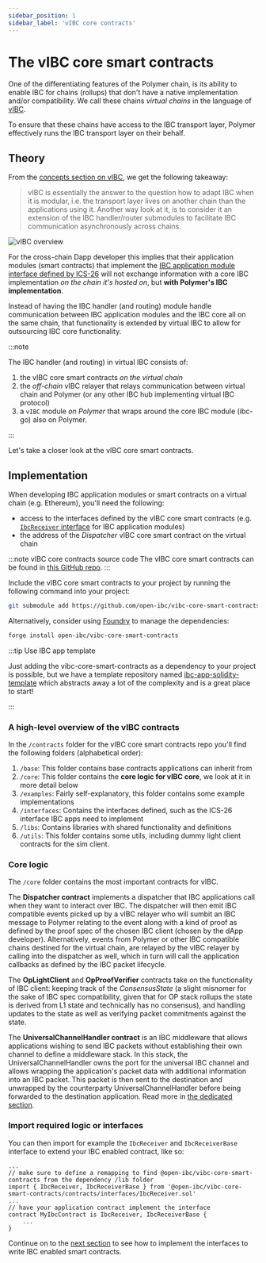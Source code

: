 ```yaml
---
sidebar_position: 1
sidebar_label: 'vIBC core contracts'
---
```


# The vIBC core smart contracts


One of the differentiating features of the Polymer chain, is its ability to enable IBC for chains (rollups) that don't have a native implementation and/or compatibility. We call these chains _virtual chains_ in the language of [vIBC](../../learn/concepts/vibc/overview.md).

To ensure that these chains have access to the IBC transport layer, Polymer effectively runs the IBC transport layer on their behalf.

## Theory

From the [concepts section on vIBC](../../learn/concepts/vibc/components.md), we get the following takeaway:


> vIBC is essentially the answer to the question how to adapt IBC when it is modular, i.e. the transport layer lives on another chain than the applications using it.
Another way look at it, is to consider it an extension of the IBC handler/router submodules to facilitate IBC communication asynchronously across chains.

![vIBC overview](../../../static/img/ibc/virtual-ibc.png)

For the cross-chain Dapp developer this implies that their application modules (smart contracts) that implement the [IBC application module interface defined by ICS-26](https://github.com/cosmos/ibc/tree/main/spec/core/ics-026-routing-module#module-callback-interface) will not exchange information with a core IBC implementation _on the chain it's hosted on_, but **with Polymer's IBC implementation**.

Instead of having the IBC handler (and routing) module handle communication between IBC application modules and the IBC core all on the same chain, that functionality is extended by virtual IBC to allow for outsourcing IBC core functionality.

:::note 

The IBC handler (and routing) in virtual IBC consists of:

1. the vIBC core smart contracts _on the virtual chain_
2. the _off-chain_ vIBC relayer that relays communication between virtual chain and Polymer (or any other IBC hub implementing virtual IBC protocol)
3. a `vIBC` module _on Polymer_ that wraps around the core IBC module (ibc-go) also on Polymer.

:::

Let's take a closer look at the vIBC core smart contracts.

## Implementation

When developing IBC application modules or smart contracts on a virtual chain (e.g. Ethereum), you'll need the following:

- access to the interfaces defined by the vIBC core smart contracts (e.g. [`IbcReceiver` interface](https://github.com/open-ibc/vibc-core-smart-contracts/blob/main/contracts/interfaces/IbcReceiver.sol) for IBC application modules)
- the address of the _Dispatcher_ vIBC core smart contract on the virtual chain

:::note vIBC core contracts source code
The vIBC core smart contracts can be found in [this GitHub repo](https://github.com/open-ibc/vibc-core-smart-contracts).
:::

Include the vIBC core smart contracts to your project by running the following command into your project:

```bash
git submodule add https://github.com/open-ibc/vibc-core-smart-contracts.git [optional-destination-path]
```

Alternatively, consider using [Foundry](https://book.getfoundry.sh/getting-started/installation) to manage the dependencies:
```bash
forge install open-ibc/vibc-core-smart-contracts
```

:::tip Use IBC app template

Just adding the vibc-core-smart-contracts as a dependency to your project is possible, but we have a template repository named [ibc-app-solidity-template](https://github.com/open-ibc/ibc-app-solidity-template) which abstracts away a lot of the complexity and is a great place to start!

:::

### A high-level overview of the vIBC contracts

In the `/contracts` folder for the vIBC core smart contracts repo you'll find the following folders (alphabetical order):

1. `/base`: This folder contains base contracts applications can inherit from
2. `/core`: This folder contains the **core logic for vIBC core**, we look at it in more detail below
3. `/examples`: Fairly self-explanatory, this folder contains some example implementations
4. `/interfaces`: Contains the interfaces defined, such as the ICS-26 interface IBC apps need to implement
5. `/libs`: Contains libraries with shared functionality and definitions
6. `/utils`: This folder contains some utils, including dummy light client contracts for the sim client.

### Core logic

The `/core` folder contains the most important contracts for vIBC.

The **Dispatcher contract** implements a dispatcher that IBC applications call when they want to interact over IBC. The dispatcher will then emit IBC compatible events picked up by a vIBC relayer who will sumbit an IBC message to Polymer relating to the event along with a kind of proof as defined by the proof spec of the chosen IBC client (chosen by the dApp developer). Alternatively, events from Polymer or other IBC compatible chains destined for the virtual chain, are relayed by the vIBC relayer by calling into the dispatcher as well, which in turn will call the application callbacks as defined by the IBC packet lifecycle.

The **OpLightClient** and **OpProofVerifier** contracts take on the functionality of IBC client: keeping track of the _ConsensusState_ (a slight misnomer for the sake of IBC spec compatibility, given that for OP stack rollups the state is derived from L1 state and technically has no consensus), and handling updates to the state as well as verifying packet commitments against the state.

The **UniversalChannelHandler contract** is an IBC middleware that allows applications wishing to send IBC packets without establishing their own channel to define a middleware stack. In this stack, the UniversalChannelHandler owns the port for the universal IBC channel and allows wrapping the application's packet data with additional information into an IBC packet. This packet is then sent to the destination and unwrapped by the counterparty UniversalChannelHandler before being forwarded to the destination application. Read more in [the dedicated section](./universal-channel.md).

### Import required logic or interfaces

You can then import for example the `IbcReceiver` and `IbcReceiverBase` interface to extend your IBC enabled contract, like so:

```solidity
...
// make sure to define a remapping to find @open-ibc/vibc-core-smart-contracts from the dependency /lib folder
import { IbcReceiver, IbcReceiverBase } from '@open-ibc/vibc-core-smart-contracts/contracts/interfaces/IbcReceiver.sol'
...
// have your application contract implement the interface
contract MyIbcContract is IbcReceiver, IbcReceiverBase {
    ...
}
```

Continue on to the [next section](ibc-solidity.md) to see how to implement the interfaces to write IBC enabled smart contracts.
